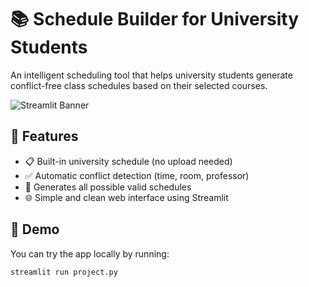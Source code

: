 # 📚 Schedule Builder for University Students

An intelligent scheduling tool that helps university students generate conflict-free class schedules based on their selected courses.

![Streamlit Banner](https://streamlit.io/images/brand/streamlit-logo-secondary-colormark-darktext.png)

## 🚀 Features

- 📋 Built-in university schedule (no upload needed)
- ✅ Automatic conflict detection (time, room, professor)
- 🔁 Generates all possible valid schedules
- 🌐 Simple and clean web interface using Streamlit

## 🧪 Demo

You can try the app locally by running:

```bash
streamlit run project.py